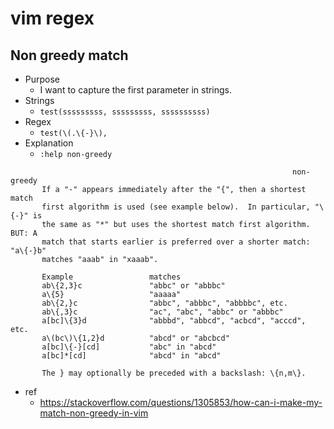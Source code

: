 
# vim regex

## Non greedy match

* Purpose
    * I want to capture the first parameter in strings.
* Strings
    * `test(sssssssss, sssssssss, ssssssssss)`
* Regex
    * `test(\(.\{-}\),`
* Explanation
    * `:help non-greedy`

```
                                                               non-greedy
       If a "-" appears immediately after the "{", then a shortest match
       first algorithm is used (see example below).  In particular, "\{-}" is
       the same as "*" but uses the shortest match first algorithm.  BUT: A
       match that starts earlier is preferred over a shorter match: "a\{-}b"
       matches "aaab" in "xaaab".

       Example                 matches
       ab\{2,3}c               "abbc" or "abbbc"
       a\{5}                   "aaaaa"
       ab\{2,}c                "abbc", "abbbc", "abbbbc", etc.
       ab\{,3}c                "ac", "abc", "abbc" or "abbbc"
       a[bc]\{3}d              "abbbd", "abbcd", "acbcd", "acccd", etc.
       a\(bc\)\{1,2}d          "abcd" or "abcbcd"
       a[bc]\{-}[cd]           "abc" in "abcd"
       a[bc]*[cd]              "abcd" in "abcd"

       The } may optionally be preceded with a backslash: \{n,m\}.
```

* ref
    * https://stackoverflow.com/questions/1305853/how-can-i-make-my-match-non-greedy-in-vim
